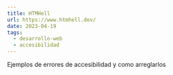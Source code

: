 ```yaml
---
title: HTMHell
url: https://www.htmhell.dev/
date: 2023-04-19
tags:
  - desarrollo-web
  - accesibilidad
---
```


Ejemplos de errores de accesibilidad y como arreglarlos
